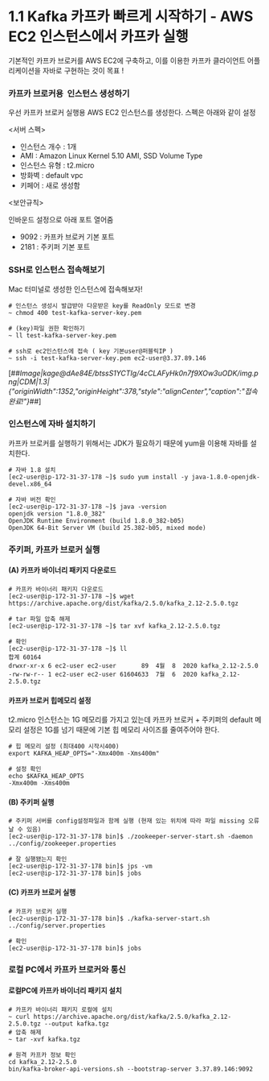 # 1.1 Kafka 카프카 빠르게 시작하기 - AWS EC2 인스턴스에서 카프카 실행
기본적인 카프카 브로커를 AWS EC2에 구축하고, 이를 이용한 카프카 클라이언트 어플리케이션을 자바로 구현하는 것이 목표 !

### 카프카 브로커용  인스턴스 생성하기
우선 카프카 브로커 실행용 AWS EC2 인스턴스를 생성한다. 스펙은 아래와 같이 설정

<서버 스펙>

-   인스턴스 개수 : 1개
-   AMI : Amazon Linux Kernel 5.10 AMI, SSD Volume Type
-   인스턴스 유형 : t2.micro
-   방화벽 : default vpc
-   키페어 : 새로 생성함

<보안규칙>

인바운드 설정으로 아래 포트 열어줌

-   9092 : 카프카 브로커 기본 포트
-   2181 : 주키퍼 기본 포트

### SSH로 인스턴스 접속해보기

Mac 터미널로 생성한 인스턴스에 접속해보자!

```
# 인스턴스 생성시 발급받아 다운받은 key를 ReadOnly 모드로 변경 
~ chmod 400 test-kafka-server-key.pem

# (key)파일 권한 확인하기
~ ll test-kafka-server-key.pem

# ssh로 ec2인스턴스에 접속 ( key 기본user@퍼블릭IP )
~ ssh -i test-kafka-server-key.pem ec2-user@3.37.89.146
```

[##_Image|kage@dAe84E/btssS1YCTIg/4cCLAFyHk0n7f9XOw3uODK/img.png|CDM|1.3|{"originWidth":1352,"originHeight":378,"style":"alignCenter","caption":"접속 완료!"}_##]

### 인스턴스에 자바 설치하기

카프카 브로커를 실행하기 위해서는 JDK가 필요하기 때문에 yum을 이용해 자바를 설치한다.

```
# 자바 1.8 설치
[ec2-user@ip-172-31-37-178 ~]$ sudo yum install -y java-1.8.0-openjdk-devel.x86_64

# 자바 버전 확인
[ec2-user@ip-172-31-37-178 ~]$ java -version
openjdk version "1.8.0_382"
OpenJDK Runtime Environment (build 1.8.0_382-b05)
OpenJDK 64-Bit Server VM (build 25.382-b05, mixed mode)
```

### 주키퍼, 카프카 브로커 실행

#### (A) 카프카 바이너리 패키지 다운로드

```
# 카프카 바이너리 패키지 다운로드 
[ec2-user@ip-172-31-37-178 ~]$ wget https://archive.apache.org/dist/kafka/2.5.0/kafka_2.12-2.5.0.tgz

# tar 파일 압축 해제
[ec2-user@ip-172-31-37-178 ~]$ tar xvf kafka_2.12-2.5.0.tgz

# 확인
[ec2-user@ip-172-31-37-178 ~]$ ll
합계 60164
drwxr-xr-x 6 ec2-user ec2-user       89  4월  8  2020 kafka_2.12-2.5.0
-rw-rw-r-- 1 ec2-user ec2-user 61604633  7월  6  2020 kafka_2.12-2.5.0.tgz
```

#### 카프카 브로커 힙메모리 설정

t2.micro 인스턴스는 1G 메모리를 가지고 있는데 카프카 브로커 + 주키퍼의 default 메모리 설정은 1G를 넘기 때문에 기본 힙 메모리 사이즈를 줄여주어야 한다.

```
# 힙 메모리 설정 (최대400 시작시400)
export KAFKA_HEAP_OPTS="-Xmx400m -Xms400m"

# 설정 확인
echo $KAFKA_HEAP_OPTS
-Xmx400m -Xms400m
```

#### (B) 주키퍼 실행

```
# 주키퍼 서버를 config설정파일과 함께 실행 (현재 있는 위치에 따라 파일 missing 오류 날 수 있음)
[ec2-user@ip-172-31-37-178 bin]$ ./zookeeper-server-start.sh -daemon ../config/zookeeper.properties

# 잘 실행됐는지 확인
[ec2-user@ip-172-31-37-178 bin]$ jps -vm
[ec2-user@ip-172-31-37-178 bin]$ jobs
```

#### (C) 카프카 브로커 실행

```
# 카프카 브로커 실행
[ec2-user@ip-172-31-37-178 bin]$ ./kafka-server-start.sh ../config/server.properties

# 확인
[ec2-user@ip-172-31-37-178 bin]$ jobs
```

### 로컬 PC에서 카프카 브로커와 통신

#### 로컬PC에 카프카 바이너리 패키지 설치

```
# 카프카 바이너리 패키지 로컬에 설치
~ curl https://archive.apache.org/dist/kafka/2.5.0/kafka_2.12-2.5.0.tgz --output kafka.tgz
# 압축 해제
~ tar -xvf kafka.tgz

# 원격 카프카 정보 확인
cd kafka_2.12-2.5.0
bin/kafka-broker-api-versions.sh --bootstrap-server 3.37.89.146:9092
```

